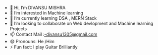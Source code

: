 - 👋 Hi, I’m DIVANSU MISHRA
- 👀 I’m interested in Machine learning
- 🌱 I’m currently learning DSA , MERN Stack
- 💞️ I’m looking to collaborate on Web devlopment and Machine learning Projects
- 📫 Contact  Mail :-divansu1305@gmail.com
- 😄 Pronouns: He /Him
- ⚡ Fun fact: I play Guitar Brilliantly

<!---
Divansu47/Divansu47 is a ✨ special ✨ repository because its `README.md` (this file) appears on your GitHub profile.
You can click the Preview link to take a look at your changes.
--->
